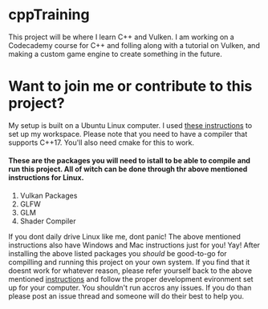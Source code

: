 # cppTraining
This project will be where I learn C++ and Vulken. I am working on a Codecademy course for C++ and folling along with a tutorial on Vulken, and making a custom game engine to create something in the future. 

# Want to join me or contribute to this project? 
My setup is built on a Ubuntu Linux computer. I used [these instructions](https://vulkan-tutorial.com/Development_environment#page_Linux) to set up my workspace. Please note that you need to have a compiler that supports C++17. You'll also need cmake for this to work.

#### These are the packages you will need to istall to be able to compile and run this project. All of witch can be done through thr above mentioned instructions for Linux. 
1) Vulkan Packages
2) GLFW
3) GLM
4) Shader Compiler

If you dont daily drive Linux like me, dont panic! The above mentioned instructions also have Windows and Mac instructions just for you! Yay! After installing the above listed packages you *should* be good-to-go for compilling and running this project on your own system. If you find that it doesnt work for whatever reason, please refer yourself back to the above mentioned [instructions](https://vulkan-tutorial.com/Development_environment) and follow the proper development evironment set up for your computer. You shouldn't run accros any issues. If you do than please post an issue thread and someone will do their best to help you. 
